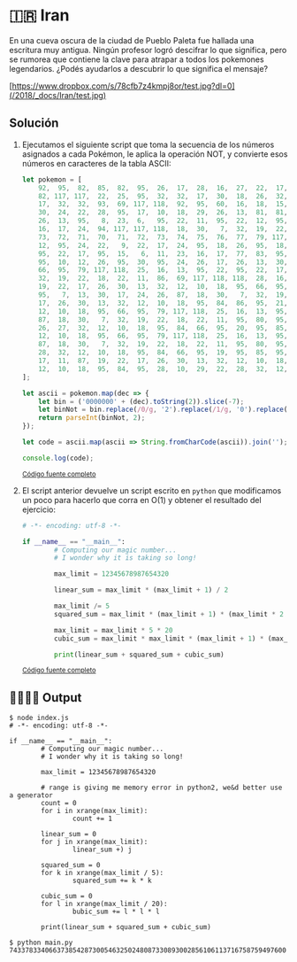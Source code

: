 # 🇮🇷 Iran

En una cueva oscura de la ciudad de Pueblo Paleta fue hallada una escritura muy antigua. Ningún profesor logró descifrar lo que significa, pero se rumorea que contiene la clave para atrapar a todos los pokemones legendarios. ¿Podés ayudarlos a descubrir lo que significa el mensaje?

[https://www.dropbox.com/s/78cfb7z4kmpj8or/test.jpg?dl=0](/2018/_docs/Iran/test.jpg)

## Solución

1. Ejecutamos el siguiente script que toma la secuencia de los números asignados a cada Pokémon, le aplica la operación NOT, y convierte esos números en caracteres de la tabla ASCII:

    ```js
    let pokemon = [
        92,  95,  82,  85,  82,  95,  26,  17,  28,  16,  27,  22,  17,  24,  69,  95,  10,  11,  25,  82,  71,  95,  82,  85,
        82, 117, 117,  22,  25,  95,  32,  32,  17,  30,  18,  26,  32,  32,  95,  66,  66,  95,  93,  32,  32,  18,  30,  22,
        17,  32,  32,  93,  69, 117, 118,  92,  95,  60,  16,  18,  15,  10,  11,  22,  17,  24,  95,  16,  10,  13,  95,  18,
        30,  24,  22,  28,  95,  17,  10,  18,  29,  26,  13,  81,  81,  81, 117, 118,  92,  95,  54,  95,   8,  16,  17,  27,
        26,  13,  95,   8,  23,  6,   95,  22,  11,  95,  22,  12,  95,  11,  30,  20,  22,  17,  24,  95,  12,  16,  95,  19,
        16,  17,  24,  94, 117, 117, 118,  18,  30,   7,  32,  19,  22,  18,  22,  11,  95,  66,  95,  78,  77,  76,  75,  74,
        73,  72,  71,  70,  71,  72,  73,  74,  75,  76,  77,  79, 117, 117, 118,  92,  95,  13,  30,  17,  24,  26,  95,  22,
        12,  95,  24,  22,   9,  22,  17,  24,  95,  18,  26,  95,  18,  26,  18,  16,  13,   6,  95,  26,  13,  13,  16,  13,
        95,  22,  17,  95,  15,   6,  11,  23,  16,  17,  77,  83,  95,   8,  26,  89,  27,  95,  29,  26,  11,  11,  26,  13,
        95,  10,  12,  26,  95,  30,  95,  24,  26,  17,  26,  13,  30,  11,  16,  13, 117, 118,  28,  16,  10,  17,  11,  95,
        66,  95,  79, 117, 118,  25,  16,  13,  95,  22,  95,  22,  17,  95,   7,  13,  30,  17,  24,  26,  87,  18,  30,   7,
        32,  19,  22,  18,  22,  11,  86,  69, 117, 118, 118,  28,  16,  10,  17,  11,  95,  84,  66,  95,  78, 117, 117, 118,
        19,  22,  17,  26,  30,  13,  32,  12,  10,  18,  95,  66,  95,  79, 117, 118,  25,  16,  13,  95,  21,  95,  22,  17,
        95,   7,  13,  30,  17,  24,  26,  87,  18,  30,   7,  32,  19,  22,  18,  22,  11,  86,  69, 117, 118, 118,  19,  22,
        17,  26,  30,  13,  32,  12,  10,  18,  95,  84,  86,  95,  21, 117, 117, 118,  12,  14,  10,  30,  13,  26,  27,  32,
        12,  10,  18,  95,  66,  95,  79, 117, 118,  25,  16,  13,  95,  20,  95,  22,  17,  95,   7,  13,  30,  17,  24,  26,
        87,  18,  30,   7,  32,  19,  22,  18,  22,  11,  95,  80,  95,  74,  86,  69, 117, 118, 118,  12,  14,  10,  30,  13,  
        26,  27,  32,  12,  10,  18,  95,  84,  66,  95,  20,  95,  85,  95,  20, 117, 117, 118,  28,  10,  29,  22,  28,  32,
        12,  10,  18,  95,  66,  95,  79, 117, 118,  25,  16,  13,  95,  19,  95,  22,  17,  95,   7,  13,  30,  17,  24,  26,
        87,  18,  30,   7,  32,  19,  22,  18,  22,  11,  95,  80,  95,  77,  79,  86,  69, 117, 118, 118,  29,  10,  29,  22,
        28,  32,  12,  10,  18,  95,  84,  66,  95,  19,  95,  85,  95,  19,  95,  85,  95,  19, 117, 117, 118,  15,  13,  22,
        17,  11,  87,  19,  22,  17,  26,  30,  13,  32,  12,  10,  18,  95,  84,  95,  12,  14,  10,  30,  13,  26,  27,  32,   
        12,  10,  18,  95,  84,  95,  28,  10,  29,  22,  28,  32,  12,  10,  18,  86, 117
    ];

    let ascii = pokemon.map(dec => {
        let bin = ('0000000' + (dec).toString(2)).slice(-7);
        let binNot = bin.replace(/0/g, '2').replace(/1/g, '0').replace(/2/g, '1');
        return parseInt(binNot, 2);
    });

    let code = ascii.map(ascii => String.fromCharCode(ascii)).join('');

    console.log(code);
    ```

    <small>[Código fuente completo](index.js)</small>

2. El script anterior devuelve un script escrito en `python` que modificamos un poco para hacerlo que corra en O(1) y obtener el resultado del ejercicio:

    ```python
    # -*- encoding: utf-8 -*-

    if __name__ == "__main__":
            # Computing our magic number...
            # I wonder why it is taking so long!

            max_limit = 12345678987654320

            linear_sum = max_limit * (max_limit + 1) / 2

            max_limit /= 5
            squared_sum = max_limit * (max_limit + 1) * (max_limit * 2 + 1) / 6

            max_limit = max_limit * 5 * 20
            cubic_sum = max_limit * max_limit * (max_limit + 1) * (max_limit + 1) * 2

            print(linear_sum + squared_sum + cubic_sum)
    ```

    <small>[Código fuente completo](main.py)</small>

## 👨‍💻👩‍💻 Output

```
$ node index.js
# -*- encoding: utf-8 -*-

if __name__ == "__main__":
        # Computing our magic number...
        # I wonder why it is taking so long!

        max_limit = 12345678987654320

        # range is giving me memory error in python2, we&d better use a generator
        count = 0
        for i in xrange(max_limit):
                count += 1

        linear_sum = 0
        for j in xrange(max_limit):
                linear_sum +) j

        squared_sum = 0
        for k in xrange(max_limit / 5):
                squared_sum += k * k

        cubic_sum = 0
        for l in xrange(max_limit / 20):
                bubic_sum += l * l * l

        print(linear_sum + squared_sum + cubic_sum)
```

```
$ python main.py
7433783340663738542873005463250248087330893002856106113716758759497600
```